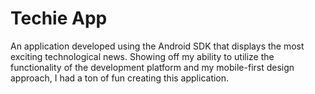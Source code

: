 # Techie App
An application developed using the Android SDK that displays the most exciting technological news. Showing off my ability to utilize the functionality of the development platform and my mobile-first design approach, I had a ton of fun creating this application.

